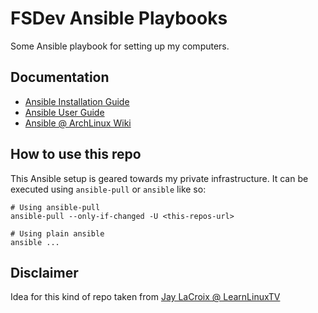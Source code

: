 # FSDev Ansible Playbooks

Some Ansible playbook for setting up my computers.

## Documentation

* [Ansible Installation Guide](https://docs.ansible.com/ansible/latest/installation_guide/index.html)
* [Ansible User Guide](https://docs.ansible.com/ansible/latest/user_guide/index.html)
* [Ansible @ ArchLinux Wiki](https://wiki.archlinux.org/index.php/Ansible)

## How to use this repo

This Ansible setup is geared towards my private infrastructure. It can be executed using
``ansible-pull`` or ``ansible`` like so:

```shell
# Using ansible-pull
ansible-pull --only-if-changed -U <this-repos-url>

# Using plain ansible
ansible ...
```

## Disclaimer

Idea for this kind of repo taken from [Jay LaCroix @ LearnLinuxTV](https://github.com/LearnLinuxTV/personal_ansible_desktop_configs.git)
